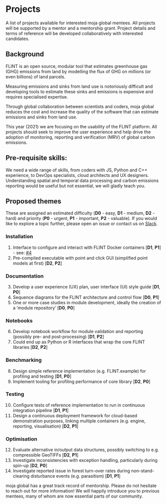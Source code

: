 # Projects

A list of projects available for interested moja global mentees. All projects will be supported by a mentor and a mentorship grant. Project details and terms of reference will be developed collaboratively with interested candidates.

## Background

FLINT is an open source, modular tool that estimates greenhouse gas (GHG) emissions from land by modelling the flux of GHG on millions (or even billions) of land parcels.

Measuring emissions and sinks from land use is notoriously difficult and developing tools to estimate these sinks and emissions is expensive and requires specialised expertise.

Through global collaboration between scientists and coders, moja global reduces the cost and increase the quality of the software that can estimate emissions and sinks from land use.

This year (2021) we are focusing on the usability of the FLINT platform. All projects should seek to improve the user experience and help drive the adoption of monitoring, reporting and verification (MRV) of global carbon emissions.

## Pre-requisite skills:

We need a wide range of skills, from coders with JS, Python and C++ experience, to DevOps specialists, cloud architects and UX designers. Understanding spatial and temporal data processing and carbon emissions reporting would be useful but not essential, we will gladly teach you.

## Proposed themes

These are assigned an estimated difficulty (**D0** - easy, **D1** - medium, **D2** - hard) and priority (**P0** - urgent, **P1** - important, **P2** - valuable). If you would like to explore a topic further, please open an issue or contact us on [Slack](https://mojaglobal.slack.com).

### Installation
1. Interface to configure and interact with FLINT Docker containers [**D1**, **P1**] - see: [#4](https://github.com/moja-global/Google_Summer_of_Code/issues/4)
2. Pre-compiled executable with point and click GUI (simplified point models at first) [**D2**, **P2**]

### Documentation
3. Develop a user experience (UX) plan, user interface (UI) style guide [**D1**, **P0**]
4. Sequence diagrams for the FLINT architecture and control flow [**D0**, **P1**]
5. One or more case studies in module development, ideally the creation of a ‘module repository’ [**D0**, **P0**]

### Notebooks
6. Develop notebook workflow for module validation and reporting (possibly pre- and post-processing) [**D1**, **P2**]
7. Could end up as Python or R interfaces that wrap the core FLINT libraries [**D2**, **P2**]

### Benchmarking
8. Design simple reference implementation (e.g. FLINT.example) for profiling and testing [**D1**, **P0**]
9. Implement tooling for profiling performance of core library [**D2**, **P0**]

### Testing
10. Configure tests of reference implementation to run in continuous integration pipeline [**D1**, **P1**]
11. Design a continuous deployment framework for cloud-based demonstration purposes, linking multiple containers (e.g. engine, reporting, visualisation) [**D2**, **P1**]

### Optimisation
12. Evaluate alternative in/output data structures, possibly switching to e.g. compressible GeoTIFFs [**D2**, **P1**]
13. Investigate inconsistencies with exception handling, particularly during spin-up [**D2**, **P0**]
14. Investigate reported issue in forest turn-over rates during non-stand-clearing disturbance events (e.g. parasitism) [**D1**, **P1**]

moja global has a great track record of mentorship. Please do not hesitate to reach out for more information! We will happily introduce you to previous mentees, many of whom are now essential parts of our community.
